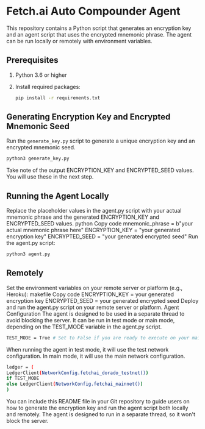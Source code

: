 # Fetch.ai Auto Compounder Agent

This repository contains a Python script that generates an encryption key and an agent script that uses the encrypted mnemonic phrase. The agent can be run locally or remotely with environment variables.

## Prerequisites

1. Python 3.6 or higher
2. Install required packages:

   ```bash
   pip install -r requirements.txt


   ```

## Generating Encryption Key and Encrypted Mnemonic Seed

Run the `generate_key.py` script to generate a unique encryption key and an encrypted mnemonic seed.

```bash
python3 generate_key.py
```

Take note of the output ENCRYPTION_KEY and ENCRYPTED_SEED values. You will use these in the next step.

## Running the Agent Locally

Replace the placeholder values in the agent.py script with your actual mnemonic phrase and the generated ENCRYPTION_KEY and ENCRYPTED_SEED values.
python
Copy code
mnemonic_phrase = b"your actual mnemonic phrase here"
ENCRYPTION_KEY = "your generated encryption key"
ENCRYPTED_SEED = "your generated encrypted seed"
Run the agent.py script:

```bash
python3 agent.py
```

## Remotely

Set the environment variables on your remote server or platform (e.g., Heroku):
makefile
Copy code
ENCRYPTION_KEY = your generated encryption key
ENCRYPTED_SEED = your generated encrypted seed
Deploy and run the agent.py script on your remote server or platform.
Agent Configuration
The agent is designed to be used in a separate thread to avoid blocking the server. It can be run in test mode or main mode, depending on the TEST_MODE variable in the agent.py script.

```bash
TEST_MODE = True # Set to False if you are ready to execute on your main account
```

When running the agent in test mode, it will use the test network configuration. In main mode, it will use the main network configuration.

```bash
ledger = (
LedgerClient(NetworkConfig.fetchai_dorado_testnet())
if TEST_MODE
else LedgerClient(NetworkConfig.fetchai_mainnet())
)
```

You can include this README file in your Git repository to guide users on how to generate the encryption key and run the agent script both locally and remotely. The agent is designed to run in a separate thread, so it won't block the server.
